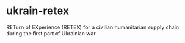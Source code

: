 # ukrain-retex
RETurn of EXperience (RETEX) for a civilian humanitarian supply chain during the first part of Ukrainian war

